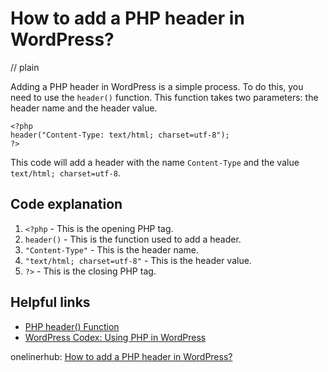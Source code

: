 # How to add a PHP header in WordPress?
// plain

Adding a PHP header in WordPress is a simple process. To do this, you need to use the `header()` function. This function takes two parameters: the header name and the header value.

```
<?php
header("Content-Type: text/html; charset=utf-8");
?>
```

This code will add a header with the name `Content-Type` and the value `text/html; charset=utf-8`.

## Code explanation


1. `<?php` - This is the opening PHP tag.
2. `header()` - This is the function used to add a header.
3. `"Content-Type"` - This is the header name.
4. `"text/html; charset=utf-8"` - This is the header value.
5. `?>` - This is the closing PHP tag.

## Helpful links

- [PHP header() Function](https://www.w3schools.com/php/func_network_header.asp)
- [WordPress Codex: Using PHP in WordPress](https://codex.wordpress.org/Using_PHP_in_WordPress)

onelinerhub: [How to add a PHP header in WordPress?](https://onelinerhub.com/php-wordpress/how-to-add-a-php-header-in-wordpress)